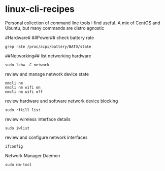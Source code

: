 linux-cli-recipes
=================

Personal collection of command line tools I find useful. A mix of CentOS and Ubuntu, but many commands are distro agnostic

#Hardware#
##Power##
check battery rate
```
grep rate /proc/acpi/battery/BAT0/state
```


##Networking##
list networking hardware
```
sudo lshw -C network 
```

review and manage network device state
```
nmcli nm
nmcli nm wifi on
nmcli nm wifi off
```

review hardware and software network device blocking
```
sudo rfkill list
```

review wireless interface details 
```
sudo iwlist 
```

review and configure network interfaces
```
ifconfig
```

Network Manager Daemon
```
sudo nm-tool
```
